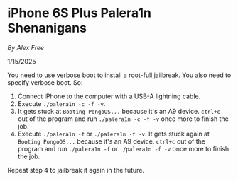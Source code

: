 # iPhone 6S Plus Palera1n Shenanigans

_By Alex Free_

1/15/2025

You need to use verbose boot to install a root-full jailbreak. You also need to specify verbose boot. So:

1) Connect iPhone to the computer with a USB-A lightning cable.
2) Execute `./palera1n -c -f -v`.
3) It gets stuck at `Booting PongoOS...` because it's an A9 device. `ctrl+c` out of the program and run `./palera1n -c -f -v` once more to finish the job.
4) Execute `./palera1n -f` or `./palera1n -f -v`. It gets stuck again at `Booting PongoOS...` because it's an A9 device. `ctrl+c` out of the program and run `./palera1n -f` or `./palera1n -f -v` once more to finish the job.

Repeat step 4 to jailbreak it again in the future.
